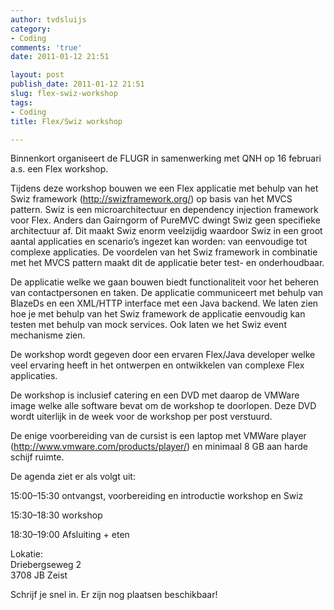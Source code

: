 ```yaml
---
author: tvdsluijs
category:
- Coding
comments: 'true'
date: 2011-01-12 21:51

layout: post
publish_date: 2011-01-12 21:51
slug: flex-swiz-workshop
tags:
- Coding
title: Flex/Swiz workshop

---
```

Binnenkort organiseert de FLUGR in samenwerking met QNH op 16 februari a.s.
een Flex workshop.  
  
Tijdens deze workshop bouwen we een Flex applicatie met behulp van het Swiz
framework (<http://swizframework.org/>) op basis van het MVCS pattern. Swiz is
een microarchitectuur en dependency injection framework voor Flex. Anders dan
Gairngorm of PureMVC dwingt Swiz geen specifieke architectuur af. Dit maakt
Swiz enorm veelzijdig waardoor Swiz in een groot aantal applicaties en
scenario’s ingezet kan worden: van eenvoudige tot complexe applicaties. De
voordelen van het Swiz framework in combinatie met het MVCS pattern maakt dit
de applicatie beter test- en onderhoudbaar.  
  
De applicatie welke we gaan bouwen biedt functionaliteit voor het beheren van
contactpersonen en taken. De applicatie communiceert met behulp van BlazeDs en
een XML/HTTP interface met een Java backend. We laten zien hoe je met behulp
van het Swiz framework de applicatie eenvoudig kan testen met behulp van mock
services. Ook laten we het Swiz event mechanisme zien.  
  
De workshop wordt gegeven door een ervaren Flex/Java developer welke veel
ervaring heeft in het ontwerpen en ontwikkelen van complexe Flex applicaties.  
  
De workshop is inclusief catering en een DVD met daarop de VMWare image welke
alle software bevat om de workshop te doorlopen. Deze DVD wordt uiterlijk in
de week voor de workshop per post verstuurd.  
  
De enige voorbereiding van de cursist is een laptop met VMWare player
(<http://www.vmware.com/products/player/>) en minimaal 8 GB aan harde schijf
ruimte.  
  
De agenda ziet er als volgt uit:  
  
15:00–15:30 ontvangst, voorbereiding en introductie workshop en Swiz  
  
15:30–18:30 workshop  
  
18:30–19:00 Afsluiting + eten  
  
Lokatie:  
Driebergseweg 2  
3708 JB Zeist  
  
Schrijf je snel in. Er zijn nog plaatsen beschikbaar!

